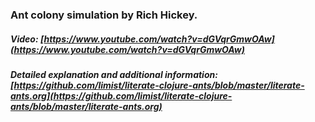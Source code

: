 ### Ant colony simulation by Rich Hickey.

##### Video: [https://www.youtube.com/watch?v=dGVqrGmwOAw](https://www.youtube.com/watch?v=dGVqrGmwOAw)

##### Detailed explanation and additional information: [https://github.com/limist/literate-clojure-ants/blob/master/literate-ants.org](https://github.com/limist/literate-clojure-ants/blob/master/literate-ants.org)
